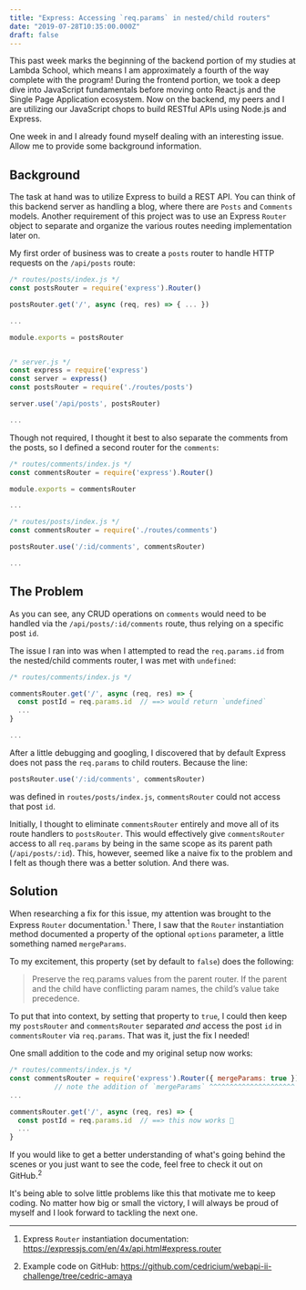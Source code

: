 ```yaml
---
title: "Express: Accessing `req.params` in nested/child routers"
date: "2019-07-28T10:35:00.000Z"
draft: false
---
```


This past week marks the beginning of the backend portion of my studies at Lambda
School, which means I am approximately a fourth of the way complete with the
program! During the frontend portion, we took a deep dive into JavaScript
fundamentals before moving onto React.js and the Single Page Application ecosystem.
Now on the backend, my peers and I are utilizing our JavaScript chops to build
RESTful APIs using Node.js and Express. 

One week in and I already found myself dealing with an interesting issue. Allow
me to provide some background information.


## Background

The task at hand was to utilize Express to build a REST API. You can think of
this backend server as handling a blog, where there are `Posts` and `Comments`
models. Another requirement of this project was to use an Express `Router` object
to separate and organize the various routes needing implementation later on.

My first order of business was to create a `posts` router to handle HTTP requests
on the `/api/posts` route:

```js
/* routes/posts/index.js */
const postsRouter = require('express').Router()

postsRouter.get('/', async (req, res) => { ... })

...

module.exports = postsRouter


/* server.js */
const express = require('express')
const server = express()
const postsRouter = require('./routes/posts')

server.use('/api/posts', postsRouter)

...
```

Though not required, I thought it best to also separate the comments from the
posts, so I defined a second router for the `comments`:

```js
/* routes/comments/index.js */
const commentsRouter = require('express').Router()

module.exports = commentsRouter

...

/* routes/posts/index.js */
const commentsRouter = require('./routes/comments')

postsRouter.use('/:id/comments', commentsRouter)

...
```


## The Problem

As you can see, any CRUD operations on `comments` would need to be handled via
the `/api/posts/:id/comments` route, thus relying on a specific post `id`.

The issue I ran into was when I attempted to read the `req.params.id` from the
nested/child comments router, I was met with `undefined`:

```js
/* routes/comments/index.js */

commentsRouter.get('/', async (req, res) => {
  const postId = req.params.id  // ==> would return `undefined`
  ...
}

...
```

After a little debugging and googling, I discovered that by default Express
does not pass the `req.params` to child routers. Because the line:

```js
postsRouter.use('/:id/comments', commentsRouter)
```

was defined in `routes/posts/index.js`, `commentsRouter` could not access
that post `id`.

Initially, I thought to eliminate `commentsRouter` entirely and move all of its
route handlers to `postsRouter`. This would effectively give `commentsRouter`
access to all `req.params` by being in the same scope as its parent path
(`/api/posts/:id`). This, however, seemed like a naive fix to the problem and I
felt as though there was a better solution. And there was.


## Solution

When researching a fix for this issue, my attention was brought to the Express
`Router` documentation.<sup>1</sup> There, I saw that the `Router` instantiation
method documented a property of the optional `options` parameter, a little
something named `mergeParams`.

To my excitement, this property (set by default to `false`) does the following:

> Preserve the req.params values from the parent router. If the parent and the
> child have conflicting param names, the child’s value take precedence.

To put that into context, by setting that property to `true`, I could then keep
my `postsRouter` and `commentsRouter` separated *and* access the post `id`
in `commentsRouter` via `req.params`. That was it, just the fix I needed!

One small addition to the code and my original setup now works:

```js
/* routes/comments/index.js */
const commentsRouter = require('express').Router({ mergeParams: true })
           // note the addition of `mergeParams` ^^^^^^^^^^^^^^^^^^^^^
...

commentsRouter.get('/', async (req, res) => {
  const postId = req.params.id  // ==> this now works 🎉
  ...
}
```

If you would like to get a better understanding of what's going behind the scenes
or you just want to see the code, feel free to check it out on GitHub.<sup>2</sup>

It's being able to solve little problems like this that motivate me to keep
coding. No matter how big or small the victory, I will always be proud of myself
and I look forward to tackling the next one.

---

1. Express `Router` instantiation documentation:
https://expressjs.com/en/4x/api.html#express.router

2. Example code on GitHub:
https://github.com/cedricium/webapi-ii-challenge/tree/cedric-amaya